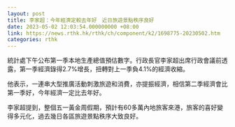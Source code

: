 ```yaml
---
layout: post
title: 李家超：今年經濟定較去年好　近日旅遊景點秩序良好
date: 2023-05-02 12:03:54.000000000 +08:00
link: https://news.rthk.hk/rthk/ch/component/k2/1698775-20230502.htm
categories: rthk
---
```


統計處下午公布第一季本地生產總值預估數字。行政長官李家超出席行政會議前透露，第一季經濟錄得2.7%增長，扭轉對上一季負4.1%的經濟收縮。

他表示，一連串大型推廣活動刺激旅遊和消費，亦提振經濟，相信第二季經濟會比第一季好，今年經濟一定比去年好。

李家超提到，整個五一黃金周假期，預計有60多萬內地旅客來港，旅客的喜好變得多元化，過去幾日各區旅遊景點秩序大致良好。
